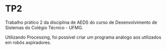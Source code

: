 # TP2

Trabalho prático 2 da disciplina de AEDS do curso de Desenvolvimento de Sistemas do Colégio Técnico - UFMG.

Utilizando Processing, foi possível criar um programa análogo aos utilizados em robôs aspiradores.
